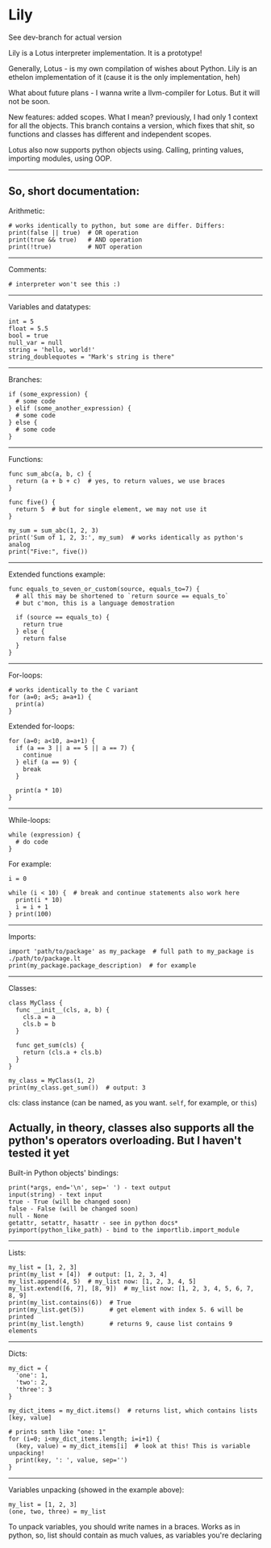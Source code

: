 # Lily
See dev-branch for actual version

Lily is a Lotus interpreter implementation. It is a prototype!

Generally, Lotus - is my own compilation of wishes about Python. Lily is an ethelon implementation of it (cause it is the only implementation, heh)

What about future plans - I wanna write a llvm-compiler for Lotus. But it will not be soon.

New features: added scopes. What I mean? previously, I had only 1 context for all the objects. This branch contains a version, which fixes that shit, so functions and classes has different and independent scopes.

Lotus also now supports python objects using. Calling, printing values, importing modules, using OOP.


---
## So, short documentation:

Arithmetic:
```
# works identically to python, but some are differ. Differs:
print(false || true)  # OR operation
print(true && true)   # AND operation
print(!true)          # NOT operation
```
---
Comments:
```
# interpreter won't see this :)
```
---
Variables and datatypes:
```
int = 5
float = 5.5
bool = true
null_var = null
string = 'hello, world!'
string_doublequotes = "Mark's string is there"
```
---
Branches:
```
if (some_expression) {
  # some code
} elif (some_another_expression) {
  # some code
} else {
  # some code
}
```
---
Functions:
```
func sum_abc(a, b, c) {
  return (a + b + c)  # yes, to return values, we use braces
}

func five() {
  return 5  # but for single element, we may not use it
}

my_sum = sum_abc(1, 2, 3)
print('Sum of 1, 2, 3:', my_sum)  # works identically as python's analog
print("Five:", five())
```
---
Extended functions example:
```
func equals_to_seven_or_custom(source, equals_to=7) {
  # all this may be shortened to `return source == equals_to`
  # but c'mon, this is a language demostration
  
  if (source == equals_to) {
    return true
  } else {
    return false
  }
}
```
---
For-loops:
```
# works identically to the C variant
for (a=0; a<5; a=a+1) {
  print(a)
}
```

Extended for-loops:
```
for (a=0; a<10, a=a+1) {
  if (a == 3 || a == 5 || a == 7) {
    continue
  } elif (a == 9) {
    break
  }
  
  print(a * 10)
}
```
---
While-loops:
```
while (expression) {
  # do code
}
```
For example:
```
i = 0

while (i < 10) {  # break and continue statements also work here
  print(i * 10)
  i = i + 1
} print(100)
```
---
Imports:
```
import 'path/to/package' as my_package  # full path to my_package is ./path/to/package.lt
print(my_package.package_description)  # for example
```
---
Classes:
```
class MyClass {
  func __init__(cls, a, b) {
    cls.a = a
    cls.b = b
  }
  
  func get_sum(cls) {
    return (cls.a + cls.b)
  }
}

my_class = MyClass(1, 2)
print(my_class.get_sum())  # output: 3
```

cls: class instance (can be named, as you want. `self`, for example, or `this`)

Actually, in theory, classes also supports all the python's operators overloading. But I haven't tested it yet
---
Built-in Python objects' bindings:
```
print(*args, end='\n', sep=' ') - text output
input(string) - text input
true - True (will be changed soon)
false - False (will be changed soon)
null - None
getattr, setattr, hasattr - see in python docs*
pyimport(python_like_path) - bind to the importlib.import_module
```
---
Lists:
```
my_list = [1, 2, 3]
print(my_list + [4])  # output: [1, 2, 3, 4]
my_list.append(4, 5)  # my_list now: [1, 2, 3, 4, 5]
my_list.extend([6, 7], [8, 9])  # my_list now: [1, 2, 3, 4, 5, 6, 7, 8, 9]
print(my_list.contains(6))  # True
print(my_list.get(5))       # get element with index 5. 6 will be printed
print(my_list.length)       # returns 9, cause list contains 9 elements
```
---
Dicts: 
```
my_dict = {
  'one': 1,
  'two': 2,
  'three': 3
}

my_dict_items = my_dict.items()  # returns list, which contains lists [key, value]

# prints smth like "one: 1"
for (i=0; i<my_dict_items.length; i=i+1) {
  (key, value) = my_dict_items[i]  # look at this! This is variable unpacking!
  print(key, ': ', value, sep='')
}
```
---
Variables unpacking (showed in the example above):
```
my_list = [1, 2, 3]
(one, two, three) = my_list
```
To unpack variables, you should write names in a braces. Works as in python, so, list should contain as much values, as variables you're declaring
